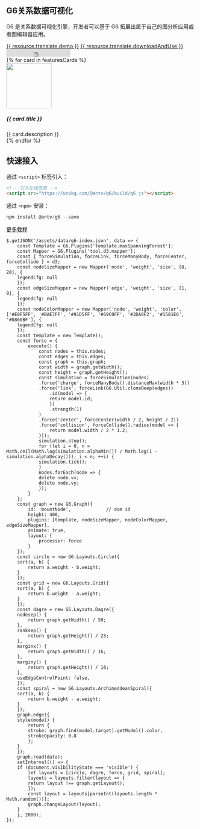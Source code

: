 <!--
template: home
title: G6
keywords:
  - G6
  - Graph
  - Tree
  - Net
  - 图
  - 树
  - 网
description: G6 是解决流程图和关系分析的图表库，集成了大量的交互，可以轻松的进行动态流程图和关系网络的开发。
featuresCards:
  - img: ${assets}/image/home/features-simple.svg
    title: 完备的基础设施
    description: 简单、易用、完备的图可视化引擎。
  - img: ${assets}/image/home/features-professional.svg
    title: 丰富插件
    description: 丰富、优雅、易于复用的解决方案
  - img: ${assets}/image/home/features-powerful.svg
    title: 强大扩展能力
    description: 高可订制，满足你无限的创意
resource:
  jsFiles:
    - ${url.g6}
    - ${url['g6-plugins']}
    - ${url.d3}
-->

<style>
.node-tool {
  border-radius: 6px;
  padding: 6px;
  font-size: 14px;
  color: #666;
  list-style-type:none;
  background: #fff;
  box-shadow: 0 2px 5px #ccc;
}
.node-tool li {
  padding: 4px 2px;
}
.node-tool li:hover {
  color: #26A8FB;
  cursor: pointer;
}
.outter-graph-container{
    white-space:nowrap;
    width: 100%;
    z-index: 1;
}
.intro .header{
    position: relative
}
.texts {
    z-index: 2;
}
</style>

<section class="intro">
    <div class="container">
        <div class="header row">
            <div class="col-md-5 texts">
                <h1>G6关系数据可视化</h1>
                <p class="main-info">G6 是关系数据可视化引擎，开发者可以基于 G6 拓展出属于自己的图分析应用或者图编辑器应用。</p>
                <a href="{{ products.g6.links.demo.href }}" class="btn btn-primary btn-lg btn-round-link">{{ resource.translate.demo }}</a>
                <a href="https://www.yuque.com/antv/g6/quick-start#_%E5%AE%89%E8%A3%85" class="btn btn-light border btn-lg btn-round-link">{{ resource.translate.downloadAndUse }}</a>
                <iframe class="btn-round-link btn btn-light btn-lg github-btn" src="https://ghbtns.com/github-btn.html?user=antvis&repo=g6&type=star&count=true&size=large" frameborder="0" scrolling="0" width="170px" height="20px"></iframe>
            </div>
            <div id="mountNode" class="col-md-7 outter-graph-container"></div>
        </div>
    </div>
</section>

<section class="features text-center">
    <div class="container">
        <div class="row">
            {% for card in featuresCards %}
            <div class="feature col-md-4 text-center">
                <img src="{{ card.img }}" alt="" width="120" height="120">
                <h5>{{ card.title }}</h5>
                <div class="detail">{{ card.description }}</div>
            </div>
            {% endfor %}
        </div>
    </div>
</section>

<section class="get-started text-center">
<div class="container">
    <h2>快速接入</h2>
    <p>通过 <code>&lt;script&gt;</code> 标签引入：</p>
    
```html
<!-- 引入在线资源 -->
<script src="https://unpkg.com/@antv/g6/build/g6.js"></script>
```

<p class="pt-32">通过 <code>&lt;npm&gt;</code> 安装：</p>

```js
npm install @antv/g6 --save
```

</div>
<a href="https://www.yuque.com/antv/g6/quick-start"  class="btn btn-primary btn-lg btn-round-link more-tutorial">更多教程</a>
</section>

<!-- chart1 -->

```js-
$.getJSON('/assets/data/g6-index.json', data => {
    const Template = G6.Plugins['template.maxSpanningForest'];
    const Mapper = G6.Plugins['tool.d3.mapper'];
    const { forceSimulation, forceLink, forceManyBody, forceCenter, forceCollide } = d3;
    const nodeSizeMapper = new Mapper('node', 'weight', 'size', [8, 20], {
    legendCfg: null
    });
    const edgeSizeMapper = new Mapper('edge', 'weight', 'size', [1, 8], {
    legendCfg: null
    });
    const nodeColorMapper = new Mapper('node', 'weight', 'color', ['#E0F5FF', '#BAE7FF', '#91D5FF', '#69C0FF', '#3DA0F2', '#1581E6', '#0860BF'], {
    legendCfg: null
    });
    const template = new Template();
    const force = {
        execute() {
            const nodes = this.nodes;
            const edges = this.edges;
            const graph = this.graph;
            const width = graph.getWidth();
            const height = graph.getHeight();
            const simulation = forceSimulation(nodes)
            .force('charge', forceManyBody().distanceMax(width * 3))
            .force('link', forceLink(G6.Util.cloneDeep(edges))
                .id(model => {
                return model.id;
                })
                .strength(1)
            )
            .force('center', forceCenter(width / 2, height / 2))
            .force('collision', forceCollide().radius(model => {
                return model.width / 2 * 1.2;
            }));
            simulation.stop();
            for (let i = 0, n = Math.ceil(Math.log(simulation.alphaMin()) / Math.log(1 - simulation.alphaDecay())); i < n; ++i) {
            simulation.tick();
            }
            nodes.forEach(node => {
            delete node.vx;
            delete node.vy;
            });
        }
    };
    const graph = new G6.Graph({
        id: 'mountNode',             // dom id
        height: 400,
        plugins: [template, nodeSizeMapper, nodeColorMapper, edgeSizeMapper],
        animate: true,
        layout: {
            processer: force
        }
    });
    const circle = new G6.Layouts.Circle({
    sort(a, b) {
        return a.weight - b.weight;
    }
    });
    const grid = new G6.Layouts.Grid({
    sort(a, b) {
        return b.weight - a.weight;
    }
    });
    const dagre = new G6.Layouts.Dagre({
    nodesep() {
        return graph.getWidth() / 50;
    },
    ranksep() {
        return graph.getHeight() / 25;
    },
    marginx() {
        return graph.getWidth() / 16;
    },
    marginy() {
        return graph.getHeight() / 16;
    },
    useEdgeControlPoint: false,
    });
    const spiral = new G6.Layouts.ArchimeddeanSpiral({
    sort(a, b) {
        return b.weight - a.weight;
    }
    });
    graph.edge({
    style(model) {
        return {
        stroke: graph.find(model.target).getModel().color,
        strokeOpacity: 0.8
        };
    }
    });
    graph.read(data);
    setInterval(() => {
    if (document.visibilityState === 'visible') {
        let layouts = [circle, dagre, force, grid, spiral];
        layouts = layouts.filter(layout => {
        return layout !== graph.getLayout();
        });
        const layout = layouts[parseInt(layouts.length * Math.random())];
        graph.changeLayout(layout);
    }
    }, 2000);
});
```

<!-- chart2 -->

```js-
```

<!-- chart3 -->

```js-
```
